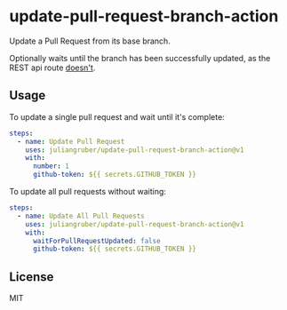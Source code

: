 # update-pull-request-branch-action

Update a Pull Request from its base branch.

Optionally waits until the branch has been successfully updated,
as the REST api route [doesn't](https://developer.github.com/v3/pulls/#response-3).

## Usage

To update a single pull request and wait until it's complete:
```yaml
steps:
  - name: Update Pull Request
    uses: juliangruber/update-pull-request-branch-action@v1
    with:
      number: 1
      github-token: ${{ secrets.GITHUB_TOKEN }}
```

To update all pull requests without waiting:
```yaml
steps:
  - name: Update All Pull Requests
    uses: juliangruber/update-pull-request-branch-action@v1
    with:
      waitForPullRequestUpdated: false
      github-token: ${{ secrets.GITHUB_TOKEN }}
```

## License

MIT
